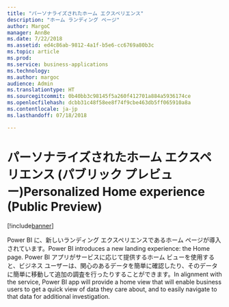 ```yaml
---
title: "パーソナライズされたホーム エクスペリエンス"
description: "ホーム ランディング ページ"
author: MargoC
manager: AnnBe
ms.date: 7/22/2018
ms.assetid: ed4c86ab-9812-4a1f-b5e6-cc6769a80b3c
ms.topic: article
ms.prod: 
ms.service: business-applications
ms.technology: 
ms.author: margoc
audience: Admin
ms.translationtype: HT
ms.sourcegitcommit: 0b40bb3c98145f5a260f412701a884a5936174ce
ms.openlocfilehash: dcbb31c48f58ee8f74f9cbe463db5ff065910a8a
ms.contentlocale: ja-jp
ms.lasthandoff: 07/18/2018

---
```

# <a name="personalized-home-experience-public-preview"></a><span data-ttu-id="02959-103">パーソナライズされたホーム エクスペリエンス (パブリック プレビュー)</span><span class="sxs-lookup"><span data-stu-id="02959-103">Personalized Home experience (Public Preview)</span></span>


[!include[banner](../../../includes/banner.md)]

<span data-ttu-id="02959-104">Power BI に、新しいランディング エクスペリエンスであるホーム ページが導入されています。</span><span class="sxs-lookup"><span data-stu-id="02959-104">Power BI introduces a new landing experience: the Home page.</span></span> <span data-ttu-id="02959-105">Power BI アプリがサービスに応じて提供するホーム ビューを使用すると、ビジネス ユーザーは、関心のあるデータを簡単に確認したり、そのデータに簡単に移動して追加の調査を行ったりすることができます。</span><span class="sxs-lookup"><span data-stu-id="02959-105">In alignment with the service, Power BI app will provide a home view that will enable business users to get a quick view of data they care about, and to easily navigate to that data for additional investigation.</span></span>

